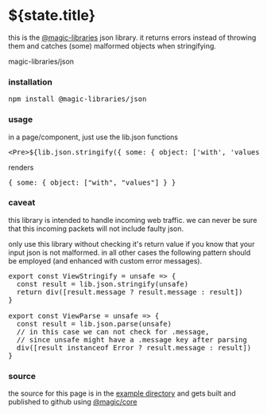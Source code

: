 # ${state.title}

this is the
[@magic-libraries](https://github.com/magic-libraries)
json library. it returns errors instead of throwing them
and catches (some) malformed objects when stringifying.

<GitBadges>magic-libraries/json</GitBadges>

<h3 id="installation">installation</h3>

<Pre>npm install @magic-libraries/json</Pre>

<h3 id="usage">usage</h3>

in a page/component, just use the lib.json functions

<Pre>
&lt;Pre>&#36;{lib.json.stringify({ some: { object: ['with', 'values'] } })}&lt;/Pre>
</Pre>

renders

<Pre>{ some: { object: ["with", "values"] } }</Pre>

<h3 id="caveat">caveat</h3>

this library is intended to handle incoming web traffic.
we can never be sure that this incoming packets will not include faulty json.

only use this library without checking it's return value
if you know that your input json is not malformed.
in all other cases the following pattern should be employed
(and enhanced with custom error messages).

<Pre>
export const ViewStringify = unsafe => {
  const result = lib.json.stringify(unsafe)
  return div([result.message ? result.message : result])
}

export const ViewParse = unsafe => {
  const result = lib.json.parse(unsafe)
  // in this case we can not check for .message,
  // since unsafe might have a .message key after parsing
  div([result instanceof Error ? result.message : result])
}
</Pre>

<h3 id="source">source</h3>

the source for this page is in the
[example directory](https://github.com/magic-libraries/json/tree/master/example)
and gets built and published to github using
[@magic/core](https://github.com/magic/core)
